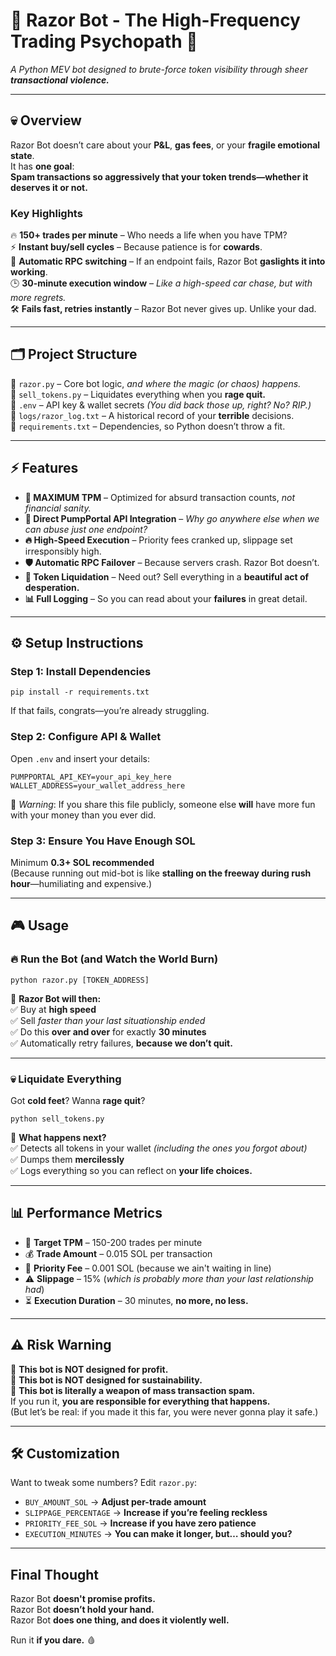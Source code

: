 # 🚀 **Razor Bot** - The High-Frequency Trading Psychopath 🔪  

*A Python MEV bot designed to brute-force token visibility through sheer **transactional violence.***  

---

## **💀 Overview**
Razor Bot doesn’t care about your **P&L**, **gas fees**, or your **fragile emotional state**.  
It has **one goal**:  
**Spam transactions so aggressively that your token trends—whether it deserves it or not.**  

### **Key Highlights**
🔥 **150+ trades per minute** – Who needs a life when you have TPM?  
⚡ **Instant buy/sell cycles** – Because patience is for **cowards**.  
🔄 **Automatic RPC switching** – If an endpoint fails, Razor Bot **gaslights it into working**.  
🕒 **30-minute execution window** – *Like a high-speed car chase, but with more regrets.*  
🛠 **Fails fast, retries instantly** – Razor Bot never gives up. Unlike your dad.  

---

## **🗂 Project Structure**
📂 `razor.py` – Core bot logic, *and where the magic (or chaos) happens.*  
📂 `sell_tokens.py` – Liquidates everything when you **rage quit.**  
📂 `.env` – API key & wallet secrets *(You *did* back those up, right? No? RIP.)*  
📂 `logs/razor_log.txt` – A historical record of your **terrible** decisions.  
📂 `requirements.txt` – Dependencies, so Python doesn’t throw a fit.  

---

## **⚡ Features**
- **🚀 MAXIMUM TPM** – Optimized for absurd transaction counts, *not financial sanity.*  
- **🔄 Direct PumpPortal API Integration** – *Why go anywhere else when we can abuse just one endpoint?*  
- **🔥 High-Speed Execution** – Priority fees cranked up, slippage set irresponsibly high.  
- **🛡 Automatic RPC Failover** – Because servers crash. Razor Bot doesn’t.  
- **💸 Token Liquidation** – Need out? Sell everything in a **beautiful act of desperation.**  
- **📊 Full Logging** – So you can read about your **failures** in great detail.  

---

## **⚙ Setup Instructions**
### **Step 1: Install Dependencies**  
```
pip install -r requirements.txt
```
If that fails, congrats—you’re already struggling.  

### **Step 2: Configure API & Wallet**  
Open `.env` and insert your details:  
```
PUMPPORTAL_API_KEY=your_api_key_here  
WALLET_ADDRESS=your_wallet_address_here  
```
🔴 *Warning*: If you share this file publicly, someone else **will** have more fun with your money than you ever did.  

### **Step 3: Ensure You Have Enough SOL**  
Minimum **0.3+ SOL recommended**  
(Because running out mid-bot is like **stalling on the freeway during rush hour**—humiliating and expensive.)  

---

## **🎮 Usage**
### **🔥 Run the Bot (and Watch the World Burn)**
```
python razor.py [TOKEN_ADDRESS]
```
🔹 **Razor Bot will then:**  
✅ Buy at **high speed**  
✅ Sell *faster than your last situationship ended*  
✅ Do this **over and over** for exactly **30 minutes**  
✅ Automatically retry failures, **because we don’t quit.**  

---

### **💀 Liquidate Everything**
Got **cold feet**? Wanna **rage quit**?  
```
python sell_tokens.py
```
🔹 **What happens next?**  
✅ Detects all tokens in your wallet *(including the ones you forgot about)*  
✅ Dumps them **mercilessly**  
✅ Logs everything so you can reflect on **your life choices.**  

---

## **📊 Performance Metrics**
- 🎯 **Target TPM** – 150-200 trades per minute  
- 💰 **Trade Amount** – 0.015 SOL per transaction  
- 🚀 **Priority Fee** – 0.001 SOL (because we ain't waiting in line)  
- ⚠️ **Slippage** – 15% (*which is probably more than your last relationship had*)  
- ⏳ **Execution Duration** – 30 minutes, **no more, no less.**  

---

## **⚠️ Risk Warning**
🛑 **This bot is NOT designed for profit.**  
🛑 **This bot is NOT designed for sustainability.**  
🛑 **This bot is literally a weapon of mass transaction spam.**  
If you run it, **you are responsible for everything that happens.**  
(But let’s be real: if you made it this far, you were never gonna play it safe.)  

---

## **🛠 Customization**
Want to tweak some numbers? Edit `razor.py`:  
- `BUY_AMOUNT_SOL` → **Adjust per-trade amount**  
- `SLIPPAGE_PERCENTAGE` → **Increase if you’re feeling reckless**  
- `PRIORITY_FEE_SOL` → **Increase if you have zero patience**  
- `EXECUTION_MINUTES` → **You can make it longer, but… should you?**  

---

## **Final Thought**
Razor Bot **doesn't promise profits.**  
Razor Bot **doesn’t hold your hand.**  
Razor Bot **does one thing, and does it violently well.**  

Run it **if you dare.** 🩸  
```  
